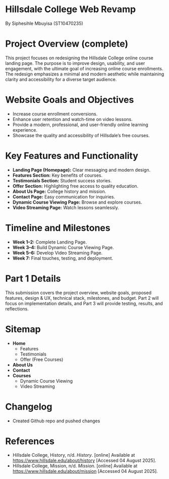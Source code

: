 # Hillsdale College Web Revamp
By Siphesihle Mbuyisa (ST10470235)

# Project Overview (complete)  
This project focuses on redesigning the Hillsdale College online course landing page. The purpose is to improve design, usability, and user engagement, with the ultimate goal of increasing online course enrollments. The redesign emphasizes a minimal and modern aesthetic while maintaining clarity and accessibility for a diverse target audience.  

# Website Goals and Objectives  
- Increase course enrollment conversions.  
- Enhance user retention and watch-time on video lessons.  
- Provide a modern, professional, and user-friendly online learning experience.  
- Showcase the quality and accessibility of Hillsdale’s free courses.  

# Key Features and Functionality  
- **Landing Page (Homepage):** Clear messaging and modern design.  
- **Features Section:** Key benefits of courses.  
- **Testimonials Section:** Student success stories.  
- **Offer Section:** Highlighting free access to quality education.  
- **About Us Page:** College history and mission.  
- **Contact Page:** Easy communication for inquiries.  
- **Dynamic Course Viewing Page:** Browse and explore courses.  
- **Video Streaming Page:** Watch lessons seamlessly.  

# Timeline and Milestones  
- **Week 1–2:** Complete Landing Page.  
- **Week 3–4:** Build Dynamic Course Viewing Page.  
- **Week 5–6:** Develop Video Streaming Page.  
- **Week 7:** Final touches, testing, and deployment.  

# Part 1 Details  
This submission covers the project overview, website goals, proposed features, design & UX, technical stack, milestones, and budget. Part 2 will focus on implementation details, and Part 3 will provide testing, results, and reflections.  

# Sitemap  
- **Home**  
  - Features  
  - Testimonials  
  - Offer (Free Courses)  
- **About Us**  
- **Contact**  
- **Courses**  
  - Dynamic Course Viewing  
  - Video Streaming  

# Changelog  
- Created Github repo and pushed changes

# References  
- Hillsdale College, History, n/d. *History*. [online] Available at <https://www.hillsdale.edu/about/history> [Accessed 04 August 2025].  
- Hillsdale College, Mission, n/d. *Mission*. [online] Available at <https://www.hillsdale.edu/about/mission> [Accessed 04 August 2025].  